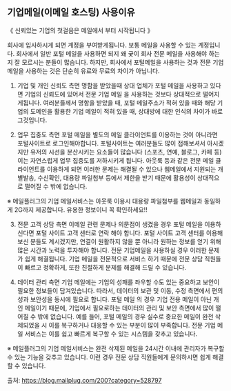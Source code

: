 ## 기업메일(이메일 호스팅) 사용이유

《 신뢰있는 기업의 첫걸음은 메일에서 부터 시작됩니다 》 

회사에 입사하시게 되면 계정을 부여받게됩니다. 보통 메일을 사용할 수 있는 계정입니다. 회사에서
일반 포털 메일을 사용하면 되지 왜 궂이 회사 전문 메일을 사용해야 하는지 잘 모르시는 분들이
많습니다. 하지만, 회사에서 포털메일을 사용하는 것과 전문 기업메일을 사용하는 것은 단순히 유료와 무료의 차이가 아닙니다.

 
1. 기업 및 개인 신뢰도 측면
명함을 받았을때 상대 업체가 포털 메일을 사용하고 있다면 기업의 신뢰도에 있어서 전문 기업 메일
을 사용하는 것보다 상대적으로 떨어지게됩니다. 여러분들께서 명함을 받았을 때, 포털 메일주소가 적혀 있을 때와 해당 기업의 도메인을 활용한 기업 메일이 적혀 있을 때, 상대방에 대한 인식의 차이가 바로 그것입니다.  

2. 업무 집중도 측면
포털 메일을 별도의 메일 클라이언트를 이용하는 것이 아니라면 포털사이트로 로그인해야합니다.
포털사이트는 여러분들도 많이 접해보셔서 아시겠지만 유저의 시선을 분산시키는 요소들이 많습니다 (스포츠, 연예, 블로그, 카페 등) 이는 자연스럽게 업무 집중도를 저하시키게 됩니다.
아웃룩 등과 같은 전문 메일 클라이언트를 이용하게 되면 이러한 문제는 해결될 수 있으나 웹메일에서 지원되는 개별발송, 수신확인, 대용량 파일첨부 등에서 제한을 받기 때문에 활용성이 상대적으로
떨어질 수 밖에 없습니다.

 
※ 메일플러그의 기업 메일서비스는 아웃룩 이용시 대용량 파일첨부를 웹메일과 동일하게 2G까지
    제공합니다. 유용한 정보이니 꼭 확인하세요!!

3. 전문 고객 상담 측면
이메일 관련 문제나 의문점이 생겼을 경우 포털 메일을 이용하신다면 포털 사이트 고객 센터로 연락
해야 합니다. 포털 사이트 고객 센터를 이용해 보신 분들도 계시겠지만, 연결이 원활하지 않을 뿐 
아니라 원하는 정보를 얻기 위해 많은 시간과 노력을 투자해야 합니다. 
전문 기업메일을 사용하실 경우 이러한 문제가 쉽게 해결됩니다. 기업 메일을 전문적으로 서비스
하기 때문에 전문 상담 직원들이 빠르고 정확하게, 또한 친절하게 문제를 해결해 드릴 수 있습니다.

4. 데이터 관리 측면
기업 메일에는 기업의 성패를 좌우할 수도 있는 중요하고 보안이 필요한 정보들이 담겨있습니다.
따라서, 데이터의 보관 및 이동, 수정 측면에서 편의성과 보안성을 동시에 필요로 합니다. 포털 메일
의 경우 기업 전용 메일이 아닌 개인 메일이기 때문에, 기업에서 필요로하는 데이터의 관리 및 보안
측면에서 많이 떨어질 수 밖에 없습니다. 예를 들어, 포털 메일의 경우 실수로 중요한 메일이 완전
삭제되었을 시 이를 복구하거나 대응할 수 있는 부분이 많이 부족합니다. 전문 기업 메일 서비스는
이를 쉽고 빠르게 복구할 수 있는 시스템을 갖추고 있습니다. 

※ 메일플러그의 기업 메일서비스는 완전 삭제된 메일을 24시간 이내에 관리자가 복구할 수 있는
    기능을 갖추고 있습니다. 이런 경우 전문 상담 직원들에게 문의하시면 쉽게 해결할 수 있습니다.
    
출처: https://blog.mailplug.com/200?category=528797 